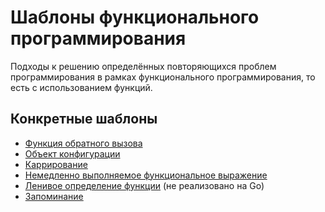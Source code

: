 # Шаблоны функционального программирования

Подходы к решению определённых повторяющихся проблем программирования в рамках
функционального программирования, то есть с использованием функций.

## Конкретные шаблоны

- [Функция обратного вызова](./callback)
- [Объект конфигурации](./configuration-object)
- [Каррирование](./curring)
- [Немедленно выполняемое функциональное выражение](./immediately-invoked-function-expression)
- [Ленивое определение функции](./lazy-function-definition) (не реализовано на Go)
- [Запоминание](./memoization)

